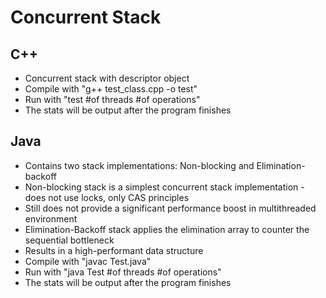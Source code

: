 # Concurrent Stack

## C++
- Concurrent stack with descriptor object
- Compile with "g++ test_class.cpp -o test"
- Run with "test #of threads #of operations"
- The stats will be output after the program finishes

## Java
- Contains two stack implementations: Non-blocking and Elimination-backoff
- Non-blocking stack is a simplest concurrent stack implementation - does not use locks, only CAS principles
- Still does not provide a significant performance boost in multithreaded environment
- Elimination-Backoff stack applies the elimination array to counter the sequential bottleneck
- Results in a high-performant data structure
- Compile with "javac Test.java"
- Run with "java Test #of threads #of operations"
- The stats will be output after the program finishes
